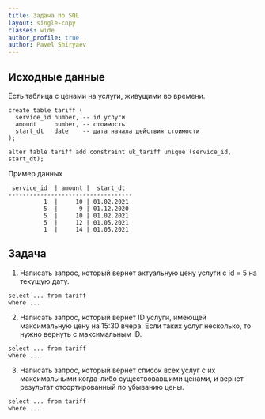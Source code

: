 ```yaml
---
title: Задача по SQL
layout: single-copy
classes: wide
author_profile: true
author: Pavel Shiryaev
---
```


## Исходные данные

Есть таблица с ценами на услуги, живущими во времени.

```
create table tariff (
  service_id number, -- id услуги
  amount     number, -- стоимость
  start_dt   date    -- дата начала действия стоимости
);

alter table tariff add constraint uk_tariff unique (service_id, start_dt);
```

Пример данных

```
 service_id  | amount |  start_dt
-----------------------------------
          1  |     10 | 01.02.2021
          5  |      9 | 01.12.2020
          5  |     10 | 01.02.2021
          5  |     12 | 01.05.2021
          1  |     14 | 01.05.2021        
```

## Задача

1. Написать запрос, который вернет актуальную цену услуги с id = 5 на текущую дату.
```
select ... from tariff 
where ...
```

2. Написать запрос, который вернет ID услуги, имеющей максимальную цену на 15:30 вчера. Если таких услуг несколько, то нужно вернуть с максимальным ID.
```
select ... from tariff 
where ...
```

3. Написать запрос, который вернет список всех услуг с их максимальными когда-либо существовавшими ценами, и вернет результат отсортированный по убыванию цены.
```
select ... from tariff 
where ...
```